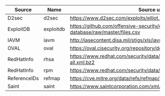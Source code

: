 | Source       | Name      | Source url                                                                  |
| ---          | ---       | ---                                                                         |
| D2sec        | d2sec     | https://www.d2sec.com/exploits/elliot.xml                                   |
| ExploitDB    | exploitdb | https://github.com/offensive-security/exploit-database/raw/master/files.csv |
| IAVM         | iavm      | http://iasecontent.disa.mil/stigs/xls/iavm-to-cve(u).xls                    |
| OVAL         | oval      | https://oval.cisecurity.org/repository/download/5.11.1/all/oval.xml.zip     |
| RedHatInfo   | rhsa      | https://www.redhat.com/security/data/oval/com.redhat.rhsa-all.xml.bz2       |
| RedHatInfo   | rpm       | https://www.redhat.com/security/data/metrics/rpm-to-cve.xml                 |
| ReferenceIDs | refmap    | https://cve.mitre.org/data/refs/refmap/allrefmaps.zip                       |
| Saint        | saint     | https://www.saintcorporation.com/xml/exploits.xml                           |

